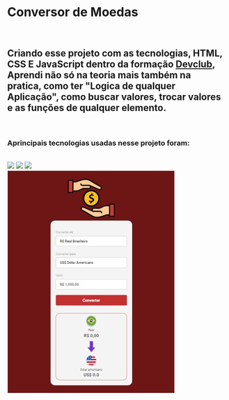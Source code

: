 <h1>Conversor de Moedas</h1>
<br>
<h2>Criando esse projeto com as tecnologias, HTML, CSS E JavaScript dentro da formação <a href="https://rodolfomori.com.br/devclub">Devclub</a>,
Aprendi não só na teoria mais também na pratica, como ter "Logica de qualquer Aplicação",
como buscar valores, trocar valores e as funções de qualquer elemento.</h2>
<br>
<h3>Aprincipais tecnologias usadas nesse projeto foram:</h3>
<br>
<img src="https://img.shields.io/badge/HTML5-E34F26?style=for-the-badge&logo=html5&logoColor=white">
<img src="https://img.shields.io/badge/CSS3-1572B6?style=for-the-badge&logo=css3&logoColor=white">
<img src="https://img.shields.io/badge/JavaScript-323330?style=for-the-badge&logo=javascript&logoColor=F7DF1E">
<br>
<img src="https://raw.githubusercontent.com/ailtonjunior11/Conversor-de-Moedas/fbe1080ad9f53e5757de002d6caba7fbdcf7aacf/assets/conv2.jpg">
